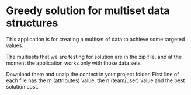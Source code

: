 # Greedy solution for multiset data structures
This application is for creating a multiset of data to achieve some targeted values.

The multisets that we are testing for solution are in the zip file, and at the moment the application works only with those data sets.

Download them and unzip the contect in your project folder. First line of each file has the m (attributes) value, the n (team/user) value and the best solution cost.
